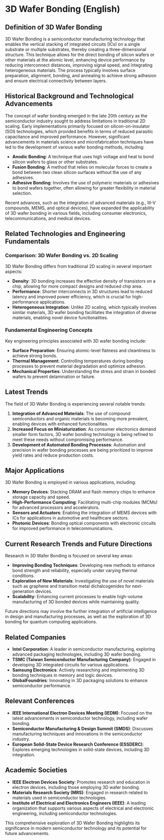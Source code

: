 # 3D Wafer Bonding (English)

## Definition of 3D Wafer Bonding

3D Wafer Bonding is a semiconductor manufacturing technology that enables the vertical stacking of integrated circuits (ICs) on a single substrate or multiple substrates, thereby creating a three-dimensional structure. This technique allows for the direct bonding of silicon wafers or other materials at the atomic level, enhancing device performance by reducing interconnect distances, improving signal speed, and integrating heterogeneous materials. The process typically involves surface preparation, alignment, bonding, and annealing to achieve strong adhesion and ensure electrical connectivity between layers.

## Historical Background and Technological Advancements

The concept of wafer bonding emerged in the late 20th century as the semiconductor industry sought to address limitations in traditional 2D scaling. Early implementations primarily focused on silicon-on-insulator (SOI) technologies, which provided benefits in terms of reduced parasitic capacitance and improved performance. However, significant advancements in materials science and microfabrication techniques have led to the development of various wafer bonding methods, including:

- **Anodic Bonding**: A technique that uses high voltage and heat to bond silicon wafers to glass or other substrates.
- **Fusion Bonding**: A method that relies on molecular forces to create a bond between two clean silicon surfaces without the use of any adhesives.
- **Adhesive Bonding**: Involves the use of polymeric materials or adhesives to bond wafers together, often allowing for greater flexibility in material selection.

Recent advances, such as the integration of advanced materials (e.g., III-V compounds, MEMS, and optical devices), have expanded the applicability of 3D wafer bonding in various fields, including consumer electronics, telecommunications, and medical devices.

## Related Technologies and Engineering Fundamentals

### Comparison: 3D Wafer Bonding vs. 2D Scaling

3D Wafer Bonding differs from traditional 2D scaling in several important aspects:

- **Density**: 3D bonding increases the effective density of transistors on a chip, allowing for more compact designs and reduced chip area.
- **Performance**: Shorter interconnects in 3D structures lead to reduced latency and improved power efficiency, which is crucial for high-performance applications.
- **Heterogeneous Integration**: Unlike 2D scaling, which typically involves similar materials, 3D wafer bonding facilitates the integration of diverse materials, enabling novel device functionalities.

### Fundamental Engineering Concepts

Key engineering principles associated with 3D wafer bonding include:

- **Surface Preparation**: Ensuring atomic-level flatness and cleanliness to achieve strong bonds.
- **Thermal Management**: Controlling temperatures during bonding processes to prevent material degradation and optimize adhesion.
- **Mechanical Properties**: Understanding the stress and strain in bonded wafers to prevent delamination or failure.

## Latest Trends

The field of 3D Wafer Bonding is experiencing several notable trends:

1. **Integration of Advanced Materials**: The use of compound semiconductors and organic materials is becoming more prevalent, enabling devices with enhanced functionalities.
2. **Increased Focus on Miniaturization**: As consumer electronics demand smaller form factors, 3D wafer bonding technology is being refined to meet these needs without compromising performance.
3. **Development of Automated Bonding Processes**: Automation and precision in wafer bonding processes are being prioritized to improve yield rates and reduce production costs.

## Major Applications

3D Wafer Bonding is employed in various applications, including:

- **Memory Devices**: Stacking DRAM and flash memory chips to enhance storage capacity and speed.
- **High-Performance Computing**: Facilitating multi-chip modules (MCMs) for advanced processors and accelerators.
- **Sensors and Actuators**: Enabling the integration of MEMS devices with ICs for applications in automotive and healthcare sectors.
- **Photonic Devices**: Bonding optical components with electronic circuits for improved performance in telecommunications.

## Current Research Trends and Future Directions

Research in 3D Wafer Bonding is focused on several key areas:

- **Improving Bonding Techniques**: Developing new methods to enhance bond strength and reliability, especially under varying thermal conditions.
- **Exploration of New Materials**: Investigating the use of novel materials such as graphene and transition metal dichalcogenides for next-generation devices.
- **Scalability**: Enhancing current processes to enable high-volume manufacturing of 3D bonded devices while maintaining quality.

Future directions may involve the further integration of artificial intelligence in design and manufacturing processes, as well as the exploration of 3D bonding for quantum computing applications.

## Related Companies

- **Intel Corporation**: A leader in semiconductor manufacturing, exploring advanced packaging technologies, including 3D wafer bonding.
- **TSMC (Taiwan Semiconductor Manufacturing Company)**: Engaged in developing 3D integrated circuits for various applications.
- **Samsung Electronics**: Actively researching and implementing 3D bonding techniques in memory and logic devices.
- **GlobalFoundries**: Innovating in 3D packaging solutions to enhance semiconductor performance.

## Relevant Conferences

- **IEEE International Electron Devices Meeting (IEDM)**: Focused on the latest advancements in semiconductor technology, including wafer bonding.
- **Semiconductor Manufacturing & Design Summit (SMDS)**: Discusses manufacturing techniques and innovations in the semiconductor industry.
- **European Solid-State Device Research Conference (ESSDERC)**: Explores emerging technologies in solid-state devices, including 3D integration.

## Academic Societies

- **IEEE Electron Devices Society**: Promotes research and education in electron devices, including those employing 3D wafer bonding.
- **Materials Research Society (MRS)**: Engaged in research related to materials used in semiconductor technologies.
- **Institute of Electrical and Electronics Engineers (IEEE)**: A leading organization that supports various aspects of electrical and electronic engineering, including semiconductor technologies.

This comprehensive exploration of 3D Wafer Bonding highlights its significance in modern semiconductor technology and its potential for future advancements.